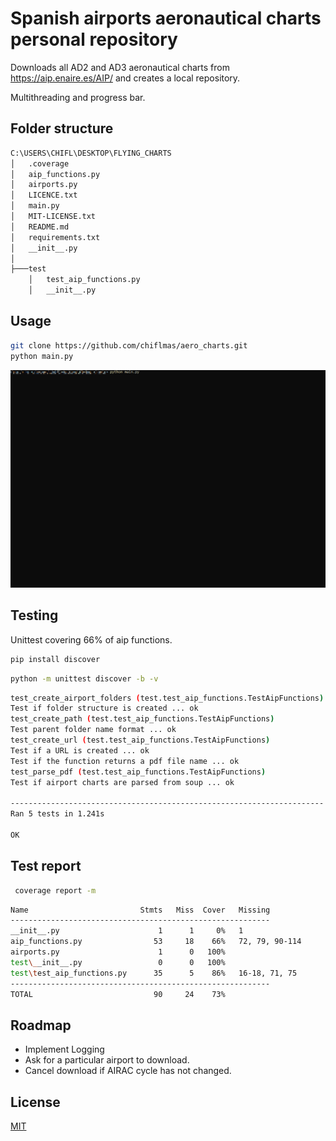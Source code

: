 # Spanish airports aeronautical charts personal repository

Downloads all AD2 and AD3 aeronautical charts from https://aip.enaire.es/AIP/ and creates a local repository.

Multithreading and progress bar.

## Folder structure
```bash
C:\USERS\CHIFL\DESKTOP\FLYING_CHARTS
│   .coverage
│   aip_functions.py
│   airports.py
│   LICENCE.txt
│   main.py
│   MIT-LICENSE.txt
│   README.md
│   requirements.txt
│   __init__.py
│
├───test
    │   test_aip_functions.py
    │   __init__.py
```

## Usage

```bash
git clone https://github.com/chiflmas/aero_charts.git
python main.py
```

![Alt Text](main_gif.gif)

## Testing

Unittest covering 66% of aip functions.

```bash
pip install discover
```
```bash
python -m unittest discover -b -v
```
```bash
test_create_airport_folders (test.test_aip_functions.TestAipFunctions)
Test if folder structure is created ... ok                            
test_create_path (test.test_aip_functions.TestAipFunctions)
Test parent folder name format ... ok
test_create_url (test.test_aip_functions.TestAipFunctions)
Test if a URL is created ... ok
Test if the function returns a pdf file name ... ok
test_parse_pdf (test.test_aip_functions.TestAipFunctions)
Test if airport charts are parsed from soup ... ok

----------------------------------------------------------------------
Ran 5 tests in 1.241s

OK
```
## Test report

```bash
 coverage report -m
```
```bash
Name                         Stmts   Miss  Cover   Missing
----------------------------------------------------------
__init__.py                      1      1     0%   1
aip_functions.py                53     18    66%   72, 79, 90-114
airports.py                      1      0   100%
test\__init__.py                 0      0   100%
test\test_aip_functions.py      35      5    86%   16-18, 71, 75
----------------------------------------------------------
TOTAL                           90     24    73%

```

## Roadmap

- Implement Logging
- Ask for a particular airport to download.
- Cancel download if AIRAC cycle has not changed.

## License

[MIT](https://choosealicense.com/licenses/mit/)
